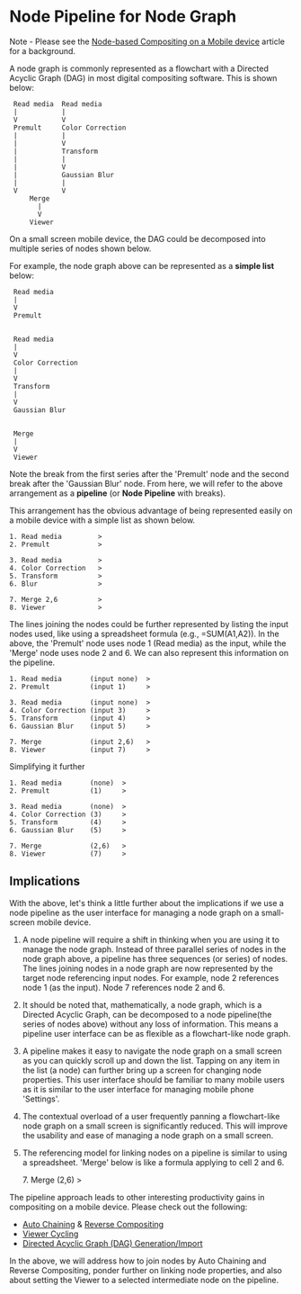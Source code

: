 # Node Pipeline for Node Graph
 
Note - Please see the [Node-based Compositing on a Mobile device](NodeBasedCompositingOnMobile.md) article for a background.
 
A node graph is commonly represented as a flowchart with a Directed Acyclic Graph (DAG) in most digital compositing software. This is shown below:
  
     Read media  Read media
     |           |     
     V           V     
     Premult     Color Correction
     |           |
     |           V
     |           Transform
     |           |
     |           V
     |           Gaussian Blur
     |           |
     V           V
         Merge
           |
           V
         Viewer
   
On a small screen mobile device, the DAG could be decomposed into multiple series of nodes shown below. 

For example, the node graph above can be represented as a **simple list** below:
  
     Read media
     |                
     V               
     Premult     

  
     Read media
     |              
     V             
     Color Correction
     |           
     V
     Transform
     |           
     V          
     Gaussian Blur      
     
     
     Merge
     |
     V
     Viewer
  
Note the break from the first series after the 'Premult' node and the second break after the 'Gaussian Blur' node. From here, we will refer to the above arrangement as a **pipeline** (or **Node Pipeline** with breaks).

This arrangement has the obvious advantage of being represented easily on a mobile device with a simple list as shown below.
  
    1. Read media         >
    2. Premult            >
  
    3. Read media         >
    4. Color Correction   >
    5. Transform          >
    6. Blur               >
  
    7. Merge 2,6          >
    8. Viewer             >
  
The lines joining the nodes could be further represented by listing the input nodes used, like using a spreadsheet formula (e.g., =SUM(A1,A2)). In the above, the 'Premult' node uses node 1 (Read media) as the input, while the 'Merge' node uses node 2 and 6. We can also represent this information on the pipeline.
    
    1. Read media       (input none)  >
    2. Premult          (input 1)     >
  
    3. Read media       (input none)  >
    4. Color Correction (input 3)     >
    5. Transform        (input 4)     >
    6. Gaussian Blur    (input 5)     >
  
    7. Merge            (input 2,6)   >
    8. Viewer           (input 7)     >
  
Simplifying it further
  
    1. Read media       (none)  >
    2. Premult          (1)     >
  
    3. Read media       (none)  >
    4. Color Correction (3)     >
    5. Transform        (4)     >
    6. Gaussian Blur    (5)     >
  
    7. Merge            (2,6)   >
    8. Viewer           (7)     >

## Implications

With the above, let's think a little further about the implications if we use a node pipeline as the user interface for managing a node graph on a small-screen mobile device. 

1. A node pipeline will require a shift in thinking when you are using it to manage the node graph. Instead of three parallel series of nodes in the node graph above, a pipeline has three sequences (or series) of nodes. The lines joining nodes in a node graph are now represented by the target node referencing input nodes. For example, node 2 references node 1 (as the input). Node 7 references node 2 and 6.

2. It should be noted that, mathematically, a node graph, which is a Directed Acyclic Graph, can be decomposed to a node pipeline(the series of nodes above) without any loss of information. This means a pipeline user interface can be as flexible as a flowchart-like node graph.
 
3. A pipeline makes it easy to navigate the node graph on a small screen as you can quickly scroll up and down the list. Tapping on any item in the list (a node) can further bring up a screen for changing node properties. This user interface should be familiar to many mobile users as it is similar to the user interface for managing mobile phone 'Settings'.

4. The contextual overload of a user frequently panning a flowchart-like node graph on a small screen is significantly reduced. This will improve the usability and ease of managing a node graph on a small screen. 

5. The referencing model for linking nodes on a pipeline is similar to using a spreadsheet. 'Merge' below is like a formula applying to cell 2 and 6. 

     <span>7. Merge            (2,6)   ></span>

The pipeline approach leads to other interesting productivity gains in compositing on a mobile device. Please check out the following:
 
  * [Auto Chaining](AutoChaining.md) & [Reverse Compositing](ReverseCompositing.md)
  * [Viewer Cycling](ViewerCycling.md)
  * [Directed Acyclic Graph (DAG) Generation/Import](DirectedAcyclicGraphGeneration.md)
 
In the above, we will address how to join nodes by Auto Chaining and Reverse Compositing, ponder further on linking node properties, and also about setting the Viewer to a selected intermediate node on the pipeline.



